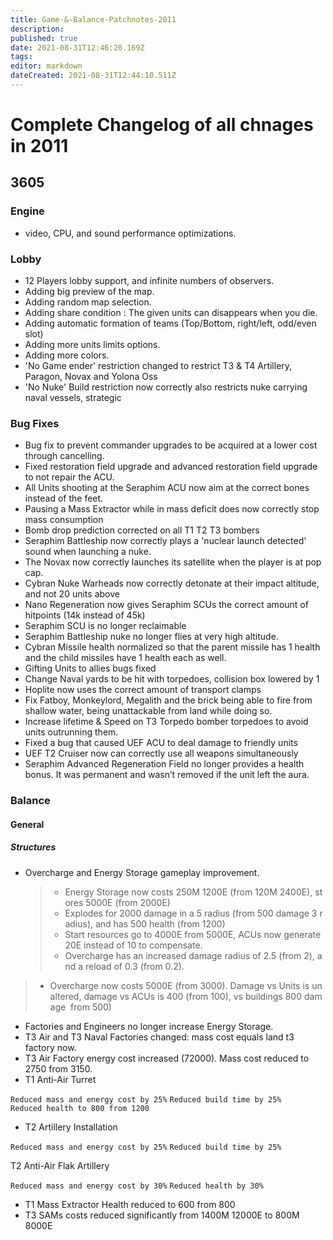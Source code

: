 ```yaml
---
title: Game-&-Balance-Patchnotes-2011
description: 
published: true
date: 2021-08-31T12:46:20.169Z
tags: 
editor: markdown
dateCreated: 2021-08-31T12:44:10.511Z
---
```


# Complete Changelog of all chnages in 2011

## 3605

### Engine
- video, CPU, and sound performance optimizations.
### Lobby
-   12 Players lobby support, and infinite numbers of observers.
-   Adding big preview of the map.
-   Adding random map selection.
-   Adding share condition : The given units can disappears when you die.
-   Adding automatic formation of teams (Top/Bottom, right/left, odd/even slot)
-   Adding more units limits options.
-   Adding more colors.
-   'No Game ender' restriction changed to restrict T3 & T4 Artillery, Paragon, Novax and Yolona Oss
-   'No Nuke' Build restriction now correctly also restricts nuke carrying naval vessels, strategic
### Bug Fixes
-   Bug fix to prevent commander upgrades to be acquired at a lower cost through cancelling.
-   Fixed restoration field upgrade and advanced restoration field upgrade to not repair the ACU.
-   All Units shooting at the Seraphim ACU now aim at the correct bones instead of the feet.
-   Pausing a Mass Extractor while in mass deficit does now correctly stop mass consumption
-   Bomb drop prediction corrected on all T1 T2 T3 bombers
-   Seraphim Battleship now correctly plays a 'nuclear launch detected' sound when launching a nuke.
-   The Novax now correctly launches its satellite when the player is at pop cap.
-   Cybran Nuke Warheads now correctly detonate at their impact altitude, and not 20 units above
-   Nano Regeneration now gives Seraphim SCUs the correct amount of hitpoints (14k instead of 45k)
-   Seraphim SCU is no longer reclaimable
-   Seraphim Battleship nuke no longer flies at very high altitude.
-   Cybran Missile health normalized so that the parent missile has 1 health and the child missiles have 1 health each as well.
-   Gifting Units to allies bugs fixed
-   Change Naval yards to be hit with torpedoes, collision box lowered by 1
-   Hoplite now uses the correct amount of transport clamps
-   Fix Fatboy, Monkeylord, Megalith and the brick being able to fire from shallow water, being unattackable from land while doing so.
-   Increase lifetime & Speed on T3 Torpedo bomber torpedoes to avoid units outrunning them.
-   Fixed a bug that caused UEF ACU to deal damage to friendly units
-   UEF T2 Cruiser now can correctly use all weapons simultaneously
-   Seraphim Advanced Regeneration Field no longer provides a health bonus. It was permanent and wasn’t removed if the unit left the aura.

### Balance

#### General

##### Structures
-   Overcharge and Energy Storage gameplay improvement.
	>	- Energy Storage now costs 250M 1200E (from 120M 2400E), stores 5000E (from 2000E)
	> - Explodes for 2000 damage in a 5 radius (from 500 damage 3 radius), and has 500 health (from 1200)
	> - Start resources go to 4000E from 5000E, ACUs now generate 20E instead of 10 to compensate.
	> - Overcharge has an increased damage radius of 2.5 (from 2), and a reload of 0.3 (from 0.2).
  > - Overcharge now costs 5000E (from 3000). Damage vs Units is unaltered, damage vs ACUs is 400 (from 100), vs buildings 800 damage  from 500)

-   Factories and Engineers no longer increase Energy Storage.
-   T3 Air and T3 Naval Factories changed: mass cost equals land t3
    factory now.
-   T3 Air Factory energy cost increased (72000). Mass cost reduced to
    2750 from 3150.
-   T1 Anti-Air Turret

`Reduced mass and energy cost by 25%`
`Reduced build time by 25%`
`Reduced health to 800 from 1200`

-   T2 Artillery Installation

`Reduced mass and energy cost by 25%`
`Reduced build time by 25%`

T2 Anti-Air Flak Artillery

`Reduced mass and energy cost by 30%`
`Reduced health by 30%`

-   T1 Mass Extractor Health reduced to 600 from 800
-   T3 SAMs costs reduced significantly from 1400M 12000E to 800M 8000E